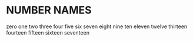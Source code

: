 # NUMBER NAMES
zero
one
two
three
four
five
six
seven
eight
nine
ten
eleven
twelve
thirteen
fourteen
fifteen
sixteen
seventeen
